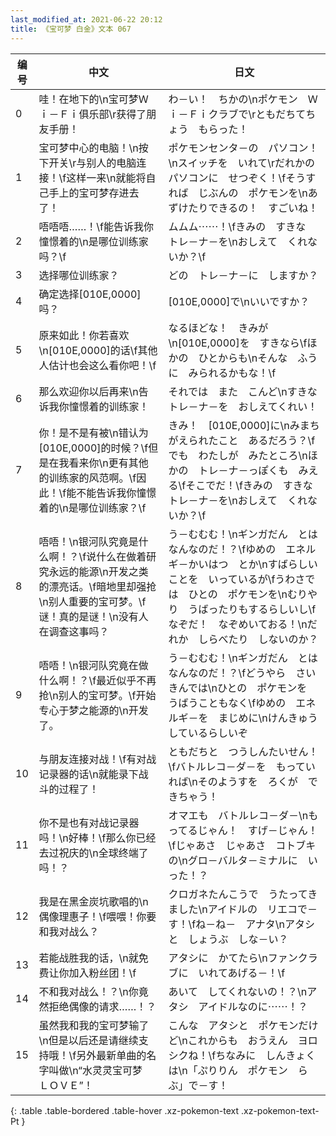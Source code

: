 ```yaml
---
last_modified_at: 2021-06-22 20:12
title: 《宝可梦 白金》文本 067
---
```

| 编号 | 中文 | 日文 |
| ---- | ---- | ---- |
| 0 | 哇！在地下的\n宝可梦Ｗｉ－Ｆｉ俱乐部\r获得了朋友手册！ | わ－い！　ちかの\nポケモン　Ｗｉ－Ｆｉクラブで\rともだちてちょう　もらった！ |
| 1 | 宝可梦中心的电脑！\n按下开关\r与别人的电脑连接！\f这样一来\n就能将自己手上的宝可梦存进去了！ | ポケモンセンタ－の　パソコン！\nスイッチを　いれて\rだれかの　パソコンに　せつぞく！\fそうすれば　じぶんの　ポケモンを\nあずけたりできるの！　すごいね！ |
| 2 | 唔唔唔……！\f能告诉我你憧憬着的\n是哪位训练家吗？\f | ムムム⋯⋯！\fきみの　すきな　トレ－ナ－を\nおしえて　くれないか？\f |
| 3 | 选择哪位训练家？ | どの　トレ－ナ－に　しますか？ |
| 4 | 确定选择[010E,0000]吗？ | [010E,0000]で\nいいですか？ |
| 5 | 原来如此！你若喜欢\n[010E,0000]的话\f其他人估计也会这么看你吧！\f | なるほどな！　きみが\n[010E,0000]を　すきなら\fほかの　ひとからも\nそんな　ふうに　みられるかもな！\f |
| 6 | 那么欢迎你以后再来\n告诉我你憧憬着的训练家！ | それでは　また　こんど\nすきな　トレ－ナ－を　おしえてくれい！ |
| 7 | 你！是不是有被\n错认为[010E,0000]的时候？\f但是在我看来你\n更有其他的训练家的风范啊。\f因此！\f能不能告诉我你憧憬着的\n是哪位训练家？\f | きみ！　[010E,0000]に\nみまちがえられたこと　あるだろう？\fでも　わたしが　みたところ\nほかの　トレ－ナ－っぽくも　みえる\fそこでだ！\fきみの　すきな　トレ－ナ－を\nおしえて　くれないか？\f |
| 8 | 唔唔！\n银河队究竟是什么啊！？\f说什么在做着研究永远的能源\n开发之类的漂亮话。\f暗地里却强抢\n别人重要的宝可梦。\f谜！真的是谜！\n没有人在调查这事吗？ | う－むむむ！\nギンガだん　とは　なんなのだ！？\fゆめの　エネルギ－かいはつ　とか\nすばらしいことを　いっているが\fうわさでは　ひとの　ポケモンを\nむりやり　うばったりもするらしいし\fなぞだ！　なぞめいておる！\nだれか　しらべたり　しないのか？ |
| 9 | 唔唔！\n银河队究竟在做什么啊！？\f最近似乎不再抢\n别人的宝可梦。\f开始专心于梦之能源的\n开发了。 | う－むむむ！\nギンガだん　とは　なんなのだ！？\fどうやら　さいきんでは\nひとの　ポケモンを　うばうこともなく\fゆめの　エネルギ－を　まじめに\nけんきゅう　しているらしいぞ |
| 10 | 与朋友连接对战！\f有对战记录器的话\n就能录下战斗的过程了！ | ともだちと　つうしんたいせん！\fバトルレコ－ダ－を　もっていれば\nそのようすを　ろくが　できちゃう！ |
| 11 | 你不是也有对战记录器吗！\n好棒！\f那么你已经去过祝庆的\n全球终端了吗！？ | オマエも　バトルレコ－ダ－\nもってるじゃん！　すげ－じゃん！\fじゃあさ　じゃあさ　コトブキの\nグロ－バルタ－ミナルに　いった！？ |
| 12 | 我是在黑金炭坑歌唱的\n偶像理惠子！\f喂喂！你要和我对战么？ | クロガネたんこうで　うたってきました\nアイドルの　リエコで－す！\fね－ね－　アナタ\nアタシと　しょうぶ　しな－い？ |
| 13 | 若能战胜我的话，\n就免费让你加入粉丝团！\f | アタシに　かてたら\nファンクラブに　いれてあげる－！\f |
| 14 | 不和我对战么！？\n你竟然拒绝偶像的请求……！？ | あいて　してくれないの！？\nアタシ　アイドルなのに⋯⋯！？ |
| 15 | 虽然我和我的宝可梦输了\n但是以后还是请继续支持哦！\f另外最新单曲的名字叫做\n“水灵灵宝可梦　ＬＯＶＥ”！ | こんな　アタシと　ポケモンだけど\nこれからも　おうえん　ヨロシクね！\fちなみに　しんきょくは\n「ぷりりん　ポケモン　らぶ」で－す！ |
{: .table .table-bordered .table-hover .xz-pokemon-text .xz-pokemon-text-Pt }